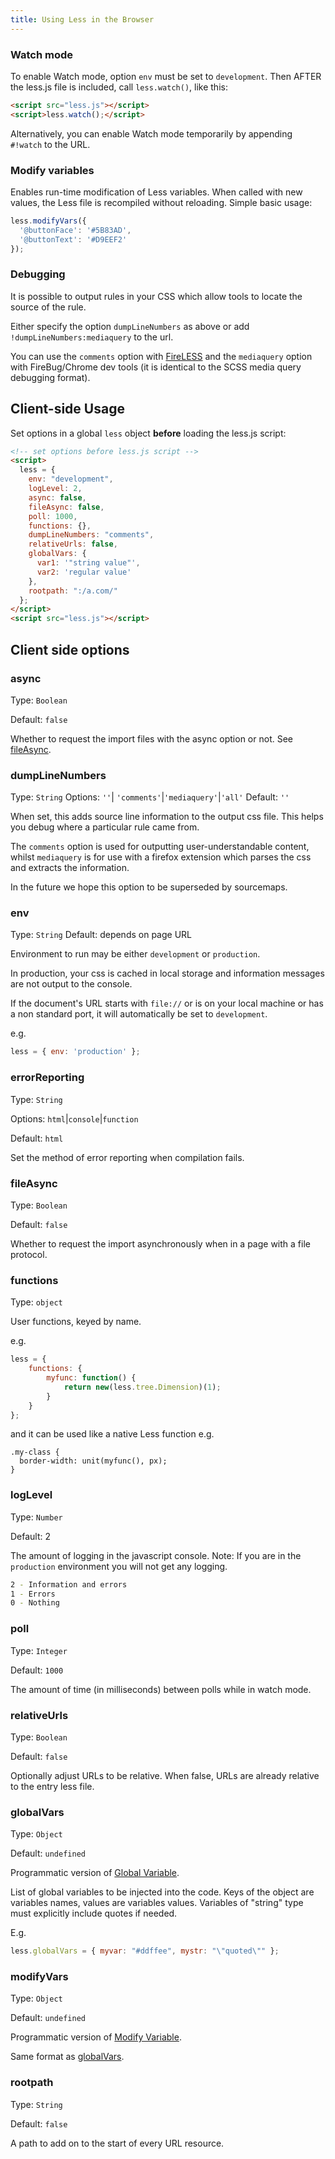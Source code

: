 ```yaml
---
title: Using Less in the Browser
---
```


### Watch mode
To enable Watch mode, option `env` must be set to `development`. Then AFTER the less.js file is included, call `less.watch()`, like this:

```html
<script src="less.js"></script>
<script>less.watch();</script>
```

Alternatively, you can enable Watch mode temporarily by appending `#!watch` to the URL.

### Modify variables
Enables run-time modification of Less variables. When called with new values, the Less file is recompiled without reloading. Simple basic usage:

```js
less.modifyVars({
  '@buttonFace': '#5B83AD',
  '@buttonText': '#D9EEF2'
});
```

### Debugging
It is possible to output rules in your CSS which allow tools to locate the source of the rule.

Either specify the option `dumpLineNumbers` as above or add `!dumpLineNumbers:mediaquery` to the url.

You can use the `comments` option with [FireLESS](https://addons.mozilla.org/en-us/firefox/addon/fireless/) and the `mediaquery` option with FireBug/Chrome dev tools (it is identical to the SCSS media query debugging format).

## Client-side Usage

Set options in a global `less` object **before** loading the less.js script:

``` html
<!-- set options before less.js script -->
<script>
  less = {
    env: "development",
    logLevel: 2,
    async: false,
    fileAsync: false,
    poll: 1000,
    functions: {},
    dumpLineNumbers: "comments",
    relativeUrls: false,
    globalVars: {
      var1: '"string value"',
      var2: 'regular value'
    },
    rootpath: ":/a.com/"
  };
</script>
<script src="less.js"></script>
```

## Client side options

### async
Type: `Boolean`

Default: `false`

Whether to request the import files with the async option or not. See [fileAsync](#using-less-in-the-browser-fileasync).

### dumpLineNumbers
Type: `String`
Options: `''`| `'comments'`|`'mediaquery'`|`'all'`
Default: `''`

When set, this adds source line information to the output css file. This helps you debug where a particular rule came from.

The `comments` option is used for outputting user-understandable content, whilst `mediaquery` is for use with a firefox extension which parses the css and extracts the information.

In the future we hope this option to be superseded by sourcemaps.

### env
Type: `String`
Default: depends on page URL

Environment to run may be either `development` or `production`.

In production, your css is cached in local storage and information messages are not output to the console.

If the document's URL starts with `file://` or is on your local machine or has a non standard port, it will automatically be set to `development`.

e.g.
```js
less = { env: 'production' };
```

### errorReporting
Type: `String`

Options: `html`|`console`|`function`

Default: `html`

Set the method of error reporting when compilation fails.

### fileAsync
Type: `Boolean`

Default: `false`

Whether to request the import asynchronously when in a page with a file protocol.

### functions
Type: `object`

User functions, keyed by name.

e.g.
```js
less = { 
    functions: { 
        myfunc: function() { 
            return new(less.tree.Dimension)(1);
        }
    }
};
```

and it can be used like a native Less function e.g.

```less
.my-class {
  border-width: unit(myfunc(), px);
}
```

### logLevel
Type: `Number`

Default: 2

The amount of logging in the javascript console. Note: If you are in the `production` environment you will not get any logging.

```bash
2 - Information and errors
1 - Errors
0 - Nothing
```

### poll
Type: `Integer`

Default: `1000`

The amount of time (in milliseconds) between polls while in watch mode.

### relativeUrls
Type: `Boolean`

Default: `false`

Optionally adjust URLs to be relative. When false, URLs are already relative to the entry less file.

### globalVars
Type: `Object`

Default: `undefined`

Programmatic version of [Global Variable](#command-line-usage-global-variable).

List of global variables to be injected into the code. Keys of the object are variables names, values are variables values. Variables of "string" type must explicitly include quotes if needed.

E.g.

```js
less.globalVars = { myvar: "#ddffee", mystr: "\"quoted\"" };
```

### modifyVars
Type: `Object`

Default: `undefined`

Programmatic version of [Modify Variable](#command-line-usage-modify-variable).

Same format as [globalVars](#using-less-in-the-browser-globalvars).

### rootpath
Type: `String`

Default: `false`

A path to add on to the start of every URL resource.
